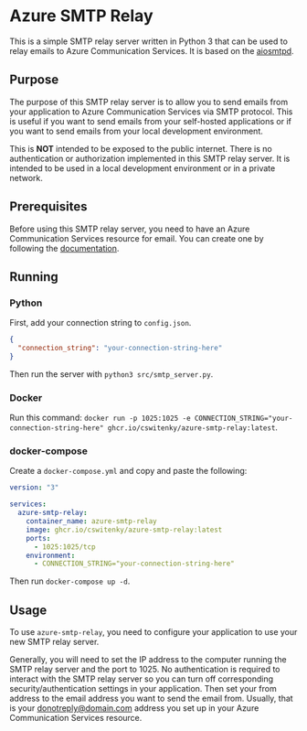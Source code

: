 # Azure SMTP Relay

This is a simple SMTP relay server written in Python 3 that can be used to relay emails to Azure Communication Services. It is based on the [aiosmtpd](https://pypi.org/project/aiosmtpd/).

## Purpose

The purpose of this SMTP relay server is to allow you to send emails from your application to Azure Communication Services via SMTP protocol. This is useful if you want to send emails from your self-hosted applications or if you want to send emails from your local development environment.

This is **NOT** intended to be exposed to the public internet. There is no authentication or authorization implemented in this SMTP relay server. It is intended to be used in a local development environment or in a private network.

## Prerequisites

Before using this SMTP relay server, you need to have an Azure Communication Services resource for email. You can create one by following the [documentation](https://learn.microsoft.com/en-us/azure/communication-services/quickstarts/email/create-email-communication-resource).

## Running

### Python

First, add your connection string to `config.json`.

```json
{
  "connection_string": "your-connection-string-here"
}
```

Then run the server with `python3 src/smtp_server.py`.

### Docker

Run this command: `docker run -p 1025:1025 -e CONNECTION_STRING="your-connection-string-here" ghcr.io/cswitenky/azure-smtp-relay:latest`.

### docker-compose

Create a `docker-compose.yml` and copy and paste the following:

```yaml
version: "3"

services:
  azure-smtp-relay:
    container_name: azure-smtp-relay
    image: ghcr.io/cswitenky/azure-smtp-relay:latest
    ports:
      - 1025:1025/tcp
    environment:
      - CONNECTION_STRING="your-connection-string-here"
```

Then run `docker-compose up -d`.

## Usage

To use `azure-smtp-relay`, you need to configure your application to use your new SMTP relay server.

Generally, you will need to set the IP address to the computer running the SMTP relay server and the port to 1025. No authentication is required to interact with the SMTP relay server so you can turn off corresponding security/authentication settings in your application. Then set your from address to the email address you want to send the email from. Usually, that is your donotreply@domain.com address you set up in your Azure Communication Services resource.
